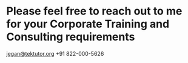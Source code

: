 # Please feel free to reach out to me for your Corporate Training and Consulting requirements

jegan@tektutor.org
+91 822-000-5626
